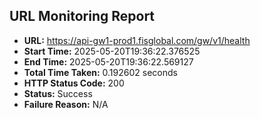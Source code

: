## URL Monitoring Report

- **URL:** https://api-gw1-prod1.fisglobal.com/gw/v1/health
- **Start Time:** 2025-05-20T19:36:22.376525
- **End Time:** 2025-05-20T19:36:22.569127
- **Total Time Taken:** 0.192602 seconds
- **HTTP Status Code:** 200
- **Status:** Success
- **Failure Reason:** N/A
